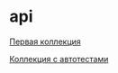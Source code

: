 # **api**

[Первая коллекция](https://www.postman.com/veracher/workspace/my-workspace/collection/38465618-3bc8af0c-94e5-4f75-a10f-8a1de8594a9c?action=share&creator=38465618&active-environment=38465618-fbb15f4a-0d46-410c-bbfd-73fbe8298508)

[Коллекция с автотестами](https://www.postman.com/veracher/workspace/my-workspace/collection/38465618-eaa5e334-100f-4406-97d1-0d9a0040b0d0?active-environment=38465618-fbb15f4a-0d46-410c-bbfd-73fbe8298508)
